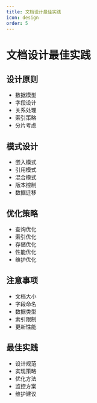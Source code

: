 ```yaml
---
title: 文档设计最佳实践
icon: design
order: 5
---
```


# 文档设计最佳实践

## 设计原则
- 数据模型
- 字段设计
- 关系处理
- 索引策略
- 分片考虑

## 模式设计
- 嵌入模式
- 引用模式
- 混合模式
- 版本控制
- 数据迁移

## 优化策略
- 查询优化
- 索引优化
- 存储优化
- 性能优化
- 维护优化

## 注意事项
- 文档大小
- 字段命名
- 数据类型
- 索引限制
- 更新性能

## 最佳实践
- 设计规范
- 实现策略
- 优化方法
- 监控方案
- 维护建议
